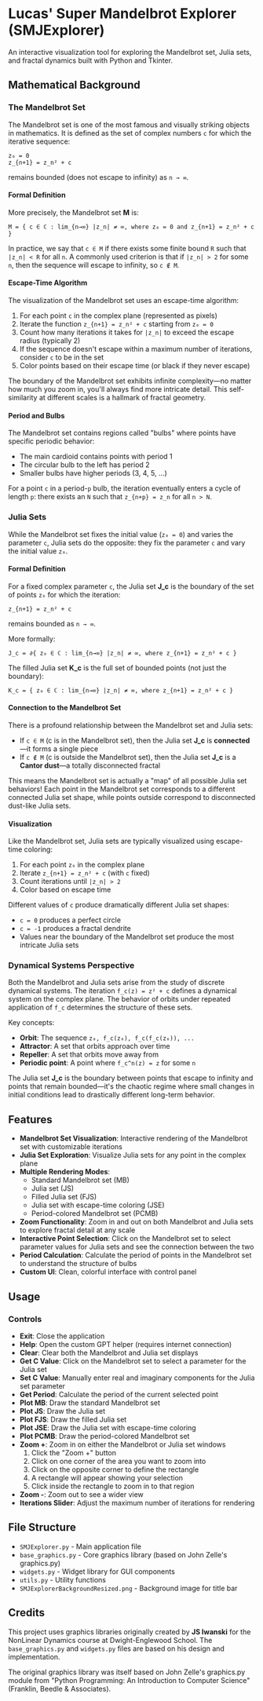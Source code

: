 # Lucas' Super Mandelbrot Explorer (SMJExplorer)

An interactive visualization tool for exploring the Mandelbrot set, Julia sets, and fractal dynamics built with Python and Tkinter.

## Mathematical Background

### The Mandelbrot Set

The Mandelbrot set is one of the most famous and visually striking objects in mathematics. It is defined as the set of complex numbers `c` for which the iterative sequence:

```
z₀ = 0
z_{n+1} = z_n² + c
```

remains bounded (does not escape to infinity) as `n → ∞`.

#### Formal Definition

More precisely, the Mandelbrot set **M** is:

```
M = { c ∈ ℂ : lim_{n→∞} |z_n| ≠ ∞, where z₀ = 0 and z_{n+1} = z_n² + c }
```

In practice, we say that `c ∈ M` if there exists some finite bound `R` such that `|z_n| < R` for all `n`. A commonly used criterion is that if `|z_n| > 2` for some `n`, then the sequence will escape to infinity, so `c ∉ M`.

#### Escape-Time Algorithm

The visualization of the Mandelbrot set uses an escape-time algorithm:

1. For each point `c` in the complex plane (represented as pixels)
2. Iterate the function `z_{n+1} = z_n² + c` starting from `z₀ = 0`
3. Count how many iterations it takes for `|z_n|` to exceed the escape radius (typically 2)
4. If the sequence doesn't escape within a maximum number of iterations, consider `c` to be in the set
5. Color points based on their escape time (or black if they never escape)

The boundary of the Mandelbrot set exhibits infinite complexity—no matter how much you zoom in, you'll always find more intricate detail. This self-similarity at different scales is a hallmark of fractal geometry.

#### Period and Bulbs

The Mandelbrot set contains regions called "bulbs" where points have specific periodic behavior:

- The main cardioid contains points with period 1
- The circular bulb to the left has period 2
- Smaller bulbs have higher periods (3, 4, 5, ...)

For a point `c` in a period-`p` bulb, the iteration eventually enters a cycle of length `p`: there exists an `N` such that `z_{n+p} = z_n` for all `n > N`.

### Julia Sets

While the Mandelbrot set fixes the initial value (`z₀ = 0`) and varies the parameter `c`, Julia sets do the opposite: they fix the parameter `c` and vary the initial value `z₀`.

#### Formal Definition

For a fixed complex parameter `c`, the Julia set **J_c** is the boundary of the set of points `z₀` for which the iteration:

```
z_{n+1} = z_n² + c
```

remains bounded as `n → ∞`.

More formally:

```
J_c = ∂{ z₀ ∈ ℂ : lim_{n→∞} |z_n| ≠ ∞, where z_{n+1} = z_n² + c }
```

The filled Julia set **K_c** is the full set of bounded points (not just the boundary):

```
K_c = { z₀ ∈ ℂ : lim_{n→∞} |z_n| ≠ ∞, where z_{n+1} = z_n² + c }
```

#### Connection to the Mandelbrot Set

There is a profound relationship between the Mandelbrot set and Julia sets:

- If `c ∈ M` (c is in the Mandelbrot set), then the Julia set **J_c** is **connected**—it forms a single piece
- If `c ∉ M` (c is outside the Mandelbrot set), then the Julia set **J_c** is a **Cantor dust**—a totally disconnected fractal

This means the Mandelbrot set is actually a "map" of all possible Julia set behaviors! Each point in the Mandelbrot set corresponds to a different connected Julia set shape, while points outside correspond to disconnected dust-like Julia sets.

#### Visualization

Like the Mandelbrot set, Julia sets are typically visualized using escape-time coloring:

1. For each point `z₀` in the complex plane
2. Iterate `z_{n+1} = z_n² + c` (with `c` fixed)
3. Count iterations until `|z_n| > 2`
4. Color based on escape time

Different values of `c` produce dramatically different Julia set shapes:
- `c = 0` produces a perfect circle
- `c = -1` produces a fractal dendrite
- Values near the boundary of the Mandelbrot set produce the most intricate Julia sets

### Dynamical Systems Perspective

Both the Mandelbrot and Julia sets arise from the study of discrete dynamical systems. The iteration `f_c(z) = z² + c` defines a dynamical system on the complex plane. The behavior of orbits under repeated application of `f_c` determines the structure of these sets.

Key concepts:
- **Orbit**: The sequence `z₀, f_c(z₀), f_c(f_c(z₀)), ...`
- **Attractor**: A set that orbits approach over time
- **Repeller**: A set that orbits move away from
- **Periodic point**: A point where `f_c^n(z) = z` for some `n`

The Julia set **J_c** is the boundary between points that escape to infinity and points that remain bounded—it's the chaotic regime where small changes in initial conditions lead to drastically different long-term behavior.

## Features

- **Mandelbrot Set Visualization**: Interactive rendering of the Mandelbrot set with customizable iterations
- **Julia Set Exploration**: Visualize Julia sets for any point in the complex plane
- **Multiple Rendering Modes**:
  - Standard Mandelbrot set (MB)
  - Julia set (JS)
  - Filled Julia set (FJS)
  - Julia set with escape-time coloring (JSE)
  - Period-colored Mandelbrot set (PCMB)
- **Zoom Functionality**: Zoom in and out on both Mandelbrot and Julia sets to explore fractal detail at any scale
- **Interactive Point Selection**: Click on the Mandelbrot set to select parameter values for Julia sets and see the connection between the two
- **Period Calculation**: Calculate the period of points in the Mandelbrot set to understand the structure of bulbs
- **Custom UI**: Clean, colorful interface with control panel

## Usage

### Controls

- **Exit**: Close the application
- **Help**: Open the custom GPT helper (requires internet connection)
- **Clear**: Clear both the Mandelbrot and Julia set displays
- **Get C Value**: Click on the Mandelbrot set to select a parameter for the Julia set
- **Set C Value**: Manually enter real and imaginary components for the Julia set parameter
- **Get Period**: Calculate the period of the current selected point
- **Plot MB**: Draw the standard Mandelbrot set
- **Plot JS**: Draw the Julia set
- **Plot FJS**: Draw the filled Julia set
- **Plot JSE**: Draw the Julia set with escape-time coloring
- **Plot PCMB**: Draw the period-colored Mandelbrot set
- **Zoom +**: Zoom in on either the Mandelbrot or Julia set windows
  1. Click the "Zoom +" button
  2. Click on one corner of the area you want to zoom into
  3. Click on the opposite corner to define the rectangle
  4. A rectangle will appear showing your selection
  5. Click inside the rectangle to zoom in to that region
- **Zoom -**: Zoom out to see a wider view
- **Iterations Slider**: Adjust the maximum number of iterations for rendering

## File Structure

- `SMJExplorer.py` - Main application file
- `base_graphics.py` - Core graphics library (based on John Zelle's graphics.py)
- `widgets.py` - Widget library for GUI components
- `utils.py` - Utility functions
- `SMJExplorerBackgroundResized.png` - Background image for title bar

## Credits

This project uses graphics libraries originally created by **JS Iwanski** for the NonLinear Dynamics course at Dwight-Englewood School. The `base_graphics.py` and `widgets.py` files are based on his design and implementation.

The original graphics library was itself based on John Zelle's graphics.py module from "Python Programming: An Introduction to Computer Science" (Franklin, Beedle & Associates).

